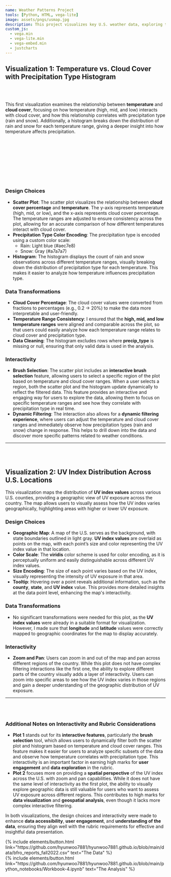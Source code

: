 ```yaml
---
name: Weather Patterns Project
tools: [Python, HTML, vega-lite]
image: assets/pngs/usmap.jpg
description: This project visualizes key U.S. weather data, exploring temperature, cloud cover, precipitation, and UV index.
custom_js:
  - vega.min
  - vega-lite.min
  - vega-embed.min
  - justcharts
---
```



## Visualization 1: Temperature vs. Cloud Cover with Precipitation Type Histogram
<br><br>

This first visualization examines the relationship between **temperature** and **cloud cover**, focusing on how temperature (high, mid, and low) interacts with cloud cover, and how this relationship correlates with precipitation type (rain and snow). Additionally, a histogram breaks down the distribution of rain and snow for each temperature range, giving a deeper insight into how temperature affects precipitation.

<vegachart schema-url="{{ site.baseurl }}/assets/json/graph1.json" style="width: 100%"></vegachart>

<br><br>

<vegachart schema-url="{{ site.baseurl }}/assets/json/graph2.json" style="width: 100%"></vegachart>

<br><br>

<vegachart schema-url="{{ site.baseurl }}/assets/json/graph3.json" style="width: 100%"></vegachart>
<br><br>

### Design Choices

- **Scatter Plot**: The scatter plot visualizes the relationship between **cloud cover percentage** and **temperature**. The y-axis represents temperature (high, mid, or low), and the x-axis represents cloud cover percentage. The temperature ranges are adjusted to ensure consistency across the plot, allowing for an accurate comparison of how different temperatures interact with cloud cover.
- **Precipitation Type Color Encoding**: The precipitation type is encoded using a custom color scale:
  - Rain: Light blue (#aec7e8)
  - Snow: Gray       (#a7a7a7)
- **Histogram**: The histogram displays the count of rain and snow observations across different temperature ranges, visually breaking down the distribution of precipitation type for each temperature. This makes it easier to analyze how temperature influences precipitation type.

### Data Transformations

- **Cloud Cover Percentage**: The cloud cover values were converted from fractions to percentages (e.g., 0.2 → 20%) to make the data more interpretable and user-friendly.
- **Temperature Range Consistency**: I ensured that the **high, mid, and low temperature ranges** were aligned and comparable across the plot, so that users could easily analyze how each temperature range relates to cloud cover and precipitation type.
- **Data Cleaning**: The histogram excludes rows where **precip_type** is missing or null, ensuring that only valid data is used in the analysis.

### Interactivity

- **Brush Selection**: The scatter plot includes an **interactive brush selection** feature, allowing users to select a specific region of the plot based on temperature and cloud cover ranges. When a user selects a region, both the scatter plot and the histogram update dynamically to reflect the filtered data. This feature provides an interactive and engaging way for users to explore the data, allowing them to focus on specific temperature ranges and see how they correlate with precipitation type in real time.
- **Dynamic Filtering**: The interaction also allows for a **dynamic filtering experience**, where users can adjust the temperature and cloud cover ranges and immediately observe how precipitation types (rain and snow) change in response. This helps to drill down into the data and discover more specific patterns related to weather conditions.

---
<br><br>
## Visualization 2: UV Index Distribution Across U.S. Locations

This visualization maps the distribution of **UV index values** across various U.S. counties, providing a geographic view of UV exposure across the country. The map allows users to visually assess how the UV index varies geographically, highlighting areas with higher or lower UV exposure.

<vegachart schema-url="{{ site.baseurl }}/assets/json/map_uv.json" style="width: 100%"></vegachart>

### Design Choices

- **Geographic Map**: A map of the U.S. serves as the background, with state boundaries outlined in light gray. **UV index values** are overlaid as points on the map, with each point’s size and color representing the UV index value in that location.
- **Color Scale**: The **viridis** color scheme is used for color encoding, as it is perceptually uniform and easily distinguishable across different UV index values.
- **Size Encoding**: The size of each point varies based on the UV index, visually representing the intensity of UV exposure in that area.
- **Tooltip**: Hovering over a point reveals additional information, such as the **county**, **state**, and **UV index** value. This provides more detailed insights at the data point level, enhancing the map's interactivity.

### Data Transformations

- No significant transformations were needed for this plot, as the **UV index values** were already in a suitable format for visualization. However, I made sure that **longitude** and **latitude** values were correctly mapped to geographic coordinates for the map to display accurately.

### Interactivity

- **Zoom and Pan**: Users can zoom in and out of the map and pan across different regions of the country. While this plot does not have complex filtering interactions like the first one, the ability to explore different parts of the country visually adds a layer of interactivity. Users can zoom into specific areas to see how the UV index varies in those regions and gain a deeper understanding of the geographic distribution of UV exposure.

---
<br><br>
### Additional Notes on Interactivity and Rubric Considerations

- **Plot 1** stands out for its **interactive features**, particularly the **brush selection** tool, which allows users to dynamically filter both the scatter plot and histogram based on temperature and cloud cover ranges. This feature makes it easier for users to analyze specific subsets of the data and observe how temperature correlates with precipitation type. This interactivity is an important factor in earning high marks for **user engagement** and **data exploration** in the rubric.
- **Plot 2** focuses more on providing a **spatial perspective** of the UV index across the U.S. with zoom and pan capabilities. While it does not have the same level of interactivity as the first plot, the ability to visually explore geographic data is still valuable for users who want to assess UV exposure across different regions. This contributes to high marks for **data visualization** and **geospatial analysis**, even though it lacks more complex interactive filtering.

In both visualizations, the design choices and interactivity were made to enhance **data accessibility**, **user engagement**, and **understanding of the data**, ensuring they align well with the rubric requirements for effective and insightful data presentation.



<!-- these are written in a combo of html and liquid -->
<div class="left">
{% include elements/button.html link="https://github.com/hyunwoo7881/hyunwoo7881.github.io/blob/main/data/bfro_reports_fall2022.csv" text="The Data" %}
</div>
<div class="right">
{% include elements/button.html link="https://github.com/hyunwoo7881/hyunwoo7881.github.io/blob/main/python_notebooks/Workbook-4.ipynb" text="The Analysis" %}
</div>

